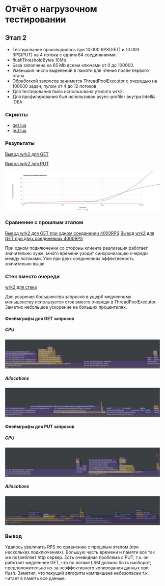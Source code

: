 # Отчёт о нагрузочном тестировании
## Этап 2

* Тестирование производилось при 10.000 RPS(GET) и 10.000 RPS(PUT) на 4 потока с одним 64 соединяниями.
* flushThresholdBytes 10Mb
* База заполнена на 65 Mb всеми ключами от 0 до 100000.
* Уменьшил число выделений в памяти для чтения после первого этапа
* Обработкой запросов занимется ThreadPoolExecutor с очередью на 100000 задач, 
пулом от 4 до 12 потоков
* Для тестирования была использована утилита wrk2.
* Для профилирования был использован async-profiler внутри IntelliJ IDEA


### Скрипты
* [get.lua](../scripts/get.lua)
* [put.lua](../scripts/put.lua)

### Результаты
[Вывод wrk2 для GET](get.txt)

[Вывод wrk2 для PUT](put.txt)

![](Histogram.png)

### Сравнение с прошлым этапом

[Вывод wrk2 для GET при одном соединении 4000RPS](getOneConnect.txt)
[Вывод wrk2 для GET при двух соединениях 4000RPS](getTwoConnects.txt)

При одном подключении со стороны клиента реализация работает значительно хуже,
много времени уходит синхронизацию очереди между потоками. Уже при двух соединяниях
эффективность значительно выше

### Стек вместо очереди

[wrk2 для стека](getStack.txt)

Для усорения большинства запросов в ущерб медленному меньшенству
используется стэк вместо очереди в ThreadPoolExecutor. Заметно небольшое ускорение
на больших процентилях.

#### Флеймграфы для GET запросов
##### CPU
![](getCpu.png)

##### Allocations
![](getMemory.png)


#### Флеймграфы для PUT запросов
##### CPU
![](putCpu.png)

##### Allocations
![](putMemory.png)

### Вывод
Удалось увеличить RPS по сравнению с прошлым этапом (при нескольких подключениях).
Большую часть времени и памяти всё так же потребляет http сервер.
Есть очевидная проблема с PUT, т.к. он работает медленнее GET, что по логике LSM должно быть наоборот;
предположительно из-за неэффективного копирования данных при flush.
Заметил, что текущий алгоритм компакшена небезопасен т.к. читает в память все данные.


